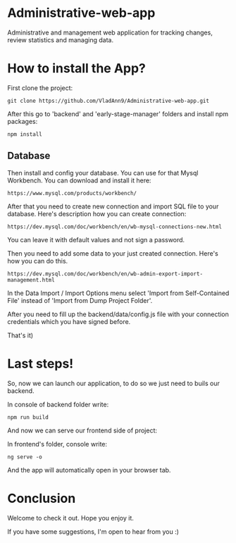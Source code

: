 # Administrative-web-app

Administrative and management web application for tracking changes, review statistics and managing data.

# How to install the App?

First clone the project:

    git clone https://github.com/VladAnn9/Administrative-web-app.git

After this go to 'backend' and 'early-stage-manager' folders and install npm packages:

    npm install
    
## Database

Then install and config your database. You can use for that Mysql Workbench.
You can download and install it here: 

    https://www.mysql.com/products/workbench/
    
After that you need to create new connection and import SQL file to your database.
Here's description how you can create connection: 

    https://dev.mysql.com/doc/workbench/en/wb-mysql-connections-new.html
    
You can leave it with default values and not sign a password.

Then you need to add some data to your just created connection.
Here's how you can do this.

    https://dev.mysql.com/doc/workbench/en/wb-admin-export-import-management.html

In the Data Import / Import Options menu select 'Import from Self-Contained File' instead of 'Import from Dump Project Folder'.

After you need to fill up the 
    backend/data/config.js file with your connection credentials which you have signed before.
    
That's it)

# Last steps!

So, now we can launch our application, to do so we just need to buils our backend.

In console of backend folder write:

    npm run build
    
And now we can serve our frontend side of project:

In frontend's folder, console write:
    
    ng serve -o
    
And the app will automatically open in your browser tab.

# Conclusion

Welcome to check it out. Hope you enjoy it.

If you have some suggestions, I'm open to hear from you :)
    

